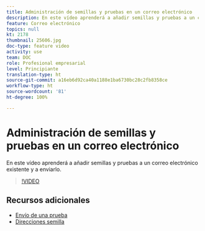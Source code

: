 ```yaml
---
title: Administración de semillas y pruebas en un correo electrónico
description: En este vídeo aprenderá a añadir semillas y pruebas a un correo electrónico existente y a enviarlo.
feature: Correo electrónico
topics: null
kt: 2178
thumbnail: 25606.jpg
doc-type: feature video
activity: use
team: DOC
role: Profesional empresarial
level: Principiante
translation-type: ht
source-git-commit: a16eb6d92ca40a1188e1ba6730bc28c2fb8358ce
workflow-type: ht
source-wordcount: '81'
ht-degree: 100%

---
```



# Administración de semillas y pruebas en un correo electrónico

En este vídeo aprenderá a añadir semillas y pruebas a un correo electrónico existente y a enviarlo.

>[!VIDEO](https://video.tv.adobe.com/v/25606?quality=12)

## Recursos adicionales

- [Envío de una prueba](https://docs.adobe.com/content/help/es-ES/campaign-classic/using/transactional-messaging/message-templates/sending-a-proof.html)
- [Direcciones semilla](https://docs.adobe.com/content/help/es-ES/campaign-classic/using/configuring-campaign-classic/use-a-custom-recipient-table/seed-addresses.html)